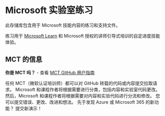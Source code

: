 # Microsoft 实验室练习
<!-- Change the title above as appropriate -->

此存储库包含用于 Microsoft 技能内容的练习和支持文件。

练习用于 [Microsoft Learn](https://learn.microsoft.com) 和 Microsoft 授权的讲师引导式培训的自定进度技能体验。
<!-- Update thr paragraph above with a link to a specific Learning Path or course as appropriate -->

## MCT 的信息
<!-- You can remove this section if the exercises will not be used to support Microsoft Official Curriculum ILT -->

**你是 MCT 吗？** - 查看 [MCT GitHub 用户指南](https://microsoftlearning.github.io/MCT-User-Guide/)

任何 MCT（微软认证培训师）都可以对 GitHub 转载的代码或内容提交拉取请求。 Microsoft 和课程作者将根据需要进行分类，包括内容和实验室代码更改。
然后，Microsoft 和课程作者将根据需要对内容和实验代码进行分流和修改。 您可以提交错误、更改、改进和想法。 先于发现 Azure 或 Microsoft 365 的新功能？ 提交新演示！
